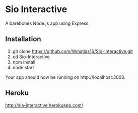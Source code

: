 # Sio Interactive
A barebones Node.js app using Express.
 
## Installation
1. git clone https://github.com/Wmatias16/Sio-Interactive.git
2. cd Sio-Interactive
3. npm install
4. node start

Your app should now be running on http://localhost:3000.

## Heroku
http://sia-interactive.herokuapp.com/

